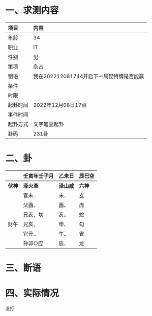 # 一、求测内容

| 项目     | 内容                                     |
| :------- | :--------------------------------------- |
| 年龄     | 34                                       |
| 职业     | IT                                       |
| 性别     | 男                                       |
| 策项     | 杂占                                     |
| 钥语     | 我在202212081744开启下一局昆特牌是否能赢 |
| 条件     |                                          |
| 时限     |                                          |
| 起卦时间 | 2022年12月08日17点                       |
| 事件时间 |                                          |
| 起卦方式 | 文字笔画起卦                             |
| 卦码     | 231卦                                    |

# 二、卦

|                | 壬寅年壬子月     | 乙未日           | 辰巳空         |
| :------------- | :--------------- | :--------------- | :------------- |
| **伏神** | **泽火革** | **泽山咸** | **六神** |
|                | 官未..           | 未..             | 玄             |
|                | 父酉、           | 酉、             | 虎             |
|                | 兄亥、坎         | 亥、             | 蛇             |
| 财午           | 兄亥、           | 申、             | 勾             |
|                | 官丑..           | 午..             | 雀             |
|                | 孙卯○应         | 辰..             | 龙             |

# 三、断语

# 四、实际情况

没打
